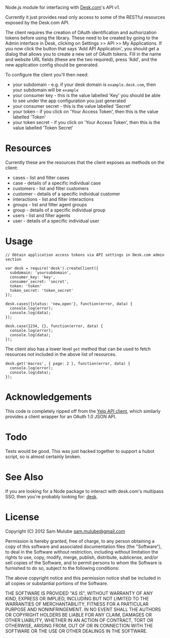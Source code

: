Node.js module for interfacing with [Desk.com](http://desk.com)'s API v1. 

Currently it just provides read only access to some of the RESTful resources
exposed by the Desk.com API.

The client requires the creation of OAuth identification and authorization tokens
before using the library. These need to be created by going to the Admin interface
in Desk, clicking on Settings >> API >> My Applications. If you now click the button
that says 'Add API Application', you should get a dialog that allows you to create a
new set of OAuth tokens. Fill in the name and website URL fields (these are the two
required), press 'Add', and the new application config should be generated.

To configure the client you'll then need:

 * your subdomain - e.g. if your desk domain is `example.desk.com`, then your subdomain will be `example`
 * your consumer key - this is the value labelled 'Key' you should be able to see under the app configuration you just generated
 * your consumer secret - this is the value labelled 'Secret'
 * your token - if you click on 'Your Access Token', then this is the value labelled 'Token'
 * your token secret - if you click on 'Your Access Token', then this is the value labelled 'Token Secret'

# Resources

Currently these are the resources that the client exposes as methods on the
client:

 * cases - list and filter cases
 * case - details of a specific individual case
 * customers - list and filter customers
 * customer - details of a specific individual customer
 * interactions - list and filter interactions
 * groups - list and filter agent groups
 * group - details of a specific individual group
 * users - list and filter agents
 * user - details of a specific individual user

# Usage

    // Obtain application access tokens via API settings in Desk.com admin section

    var desk = require('desk').createClient({
      subdomain: 'yoursubdomain',
      consumer_key: 'key',
      consumer_secret: 'secret',
      token: 'token'
      token_secret: 'token_secret'
    });

    desk.cases({status: 'new,open'}, function(error, data) {
      console.log(error);
      console.log(data);
    });

    desk.case(1234, {}, function(error, data) {
      console.log(error);
      console.log(data);
    });

The client also has a lower level `get` method that can be used to fetch
resources not included in the above list of resources.

    desk.get('macros', { page: 2 }, function(error, data) {
      console.log(error);
      console.log(data);
    });

# Acknowledgements

This code is completely ripped off from the [Yelp API
client](https://github.com/olalonde/node-yelp), which similarly provides a
client wrapper for an OAuth 1.0 JSON API.

# Todo

Tests would be good. This was just hacked together to support a hubot script,
so is almost certainly broken.

# See Also

If you are looking for a Node package to interact with desk.com's multipass
SSO, then you're probably looking for:
[desk](https://github.com/bug-buster/node-desk).

# License

Copyright (C) 2012 Sam Mulube sam.mulube@gmail.com

Permission is hereby granted, free of charge, to any person obtaining a copy of
this software and associated documentation files (the "Software"), to deal in
the Software without restriction, including without limitation the rights to
use, copy, modify, merge, publish, distribute, sublicense, and/or sell copies
of the Software, and to permit persons to whom the Software is furnished to do
so, subject to the following conditions:

The above copyright notice and this permission notice shall be included in all
copies or substantial portions of the Software.

THE SOFTWARE IS PROVIDED "AS IS", WITHOUT WARRANTY OF ANY KIND, EXPRESS OR
IMPLIED, INCLUDING BUT NOT LIMITED TO THE WARRANTIES OF MERCHANTABILITY,
FITNESS FOR A PARTICULAR PURPOSE AND NONINFRINGEMENT. IN NO EVENT SHALL THE
AUTHORS OR COPYRIGHT HOLDERS BE LIABLE FOR ANY CLAIM, DAMAGES OR OTHER
LIABILITY, WHETHER IN AN ACTION OF CONTRACT, TORT OR OTHERWISE, ARISING FROM,
OUT OF OR IN CONNECTION WITH THE SOFTWARE OR THE USE OR OTHER DEALINGS IN THE
SOFTWARE.
